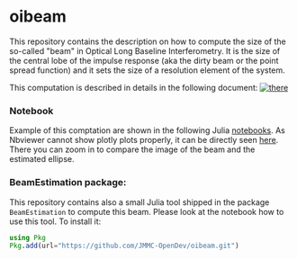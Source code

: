 # oibeam
This repository contains the description on how to compute the size of the so-called "beam" in Optical Long Baseline Interferometry. It is the size of the central lobe of the impulse response (aka  the dirty beam or the point spread function) and it sets the size of a resolution element of the system.

This computation is described in  details in the following document:
[![there](https://github.com/JMMC-OpenDev/oibeam/blob/gh-pages/beam.svg)](https://github.com/JMMC-OpenDev/oibeam/blob/gh-pages/beam.pdf)
### Notebook
Example of this comptation are shown in the following Julia [notebooks](https://github.com/JMMC-OpenDev/oibeam/blob/notebooks/BeamExample.ipynb).
As Nbviewer cannot show plotly plots properly, it can be directly seen [here](https://jovian.com/ferreols/beamexample). There you can zoom in to compare the image of the beam and the estimated ellipse.
 
### BeamEstimation package:
This repository contains also a small Julia tool shipped in the package `BeamEstimation` to compute this beam. Please look at the notebook how to use this tool. 
To install it:
```julia
using Pkg
Pkg.add(url="https://github.com/JMMC-OpenDev/oibeam.git")
```
